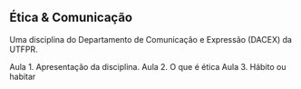 ## Ética & Comunicação

Uma disciplina do Departamento de Comunicação e Expressão (DACEX) da UTFPR.

Aula 1.    Apresentação da disciplina.
Aula 2.    O que é ética
Aula 3.    Hábito ou habitar